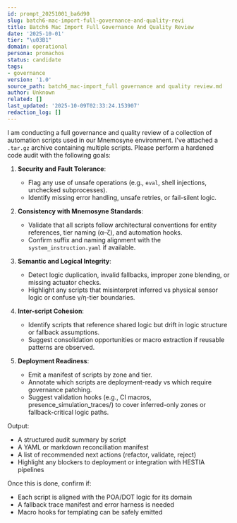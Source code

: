 ```yaml
---
id: prompt_20251001_ba6d90
slug: batch6-mac-import-full-governance-and-quality-revi
title: Batch6 Mac Import Full Governance And Quality Review
date: '2025-10-01'
tier: "\u03B1"
domain: operational
persona: promachos
status: candidate
tags:
- governance
version: '1.0'
source_path: batch6_mac-import_full governance and quality review.md
author: Unknown
related: []
last_updated: '2025-10-09T02:33:24.153907'
redaction_log: []
---
```


I am conducting a full governance and quality review of a collection of automation scripts used in our Mnemosyne environment. I've attached a `.tar.gz` archive containing multiple scripts. Please perform a hardened code audit with the following goals:

1. **Security and Fault Tolerance**:
   - Flag any use of unsafe operations (e.g., `eval`, shell injections, unchecked subprocesses).
   - Identify missing error handling, unsafe retries, or fail-silent logic.

2. **Consistency with Mnemosyne Standards**:
   - Validate that all scripts follow architectural conventions for entity references, tier naming (α–ζ), and automation hooks.
   - Confirm suffix and naming alignment with the `system_instruction.yaml` if available.

3. **Semantic and Logical Integrity**:
   - Detect logic duplication, invalid fallbacks, improper zone blending, or missing actuator checks.
   - Highlight any scripts that misinterpret inferred vs physical sensor logic or confuse γ/η-tier boundaries.

4. **Inter-script Cohesion**:
   - Identify scripts that reference shared logic but drift in logic structure or fallback assumptions.
   - Suggest consolidation opportunities or macro extraction if reusable patterns are observed.

5. **Deployment Readiness**:
   - Emit a manifest of scripts by zone and tier.
   - Annotate which scripts are deployment-ready vs which require governance patching.
   - Suggest validation hooks (e.g., CI macros, presence_simulation_traces/) to cover inferred-only zones or fallback-critical logic paths.

Output:
- A structured audit summary by script
- A YAML or markdown reconciliation manifest
- A list of recommended next actions (refactor, validate, reject)
- Highlight any blockers to deployment or integration with HESTIA pipelines

Once this is done, confirm if:
- Each script is aligned with the POA/DOT logic for its domain
- A fallback trace manifest and error harness is needed
- Macro hooks for templating can be safely emitted

